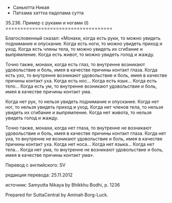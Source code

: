 









* Саньютта Никая
* Патхама хаттха падопама сутта


35\.236\. Пример с руками и ногами \(I\)
\=\=\=\=\=\=\=\=\=\=\=\=\=\=\=\=\=\=\=\=\=\=\=\=\=\=\=\=\=\=\=\=\=\=\=\=



Благословенный сказал: «Монахи, когда есть руки, то можно увидеть поднимание и опускание\. Когда есть ноги, то можно увидеть приход и уход\. Когда есть члены тела, то можно увидеть их сгибание и выпрямление\. Когда есть живот, то можно увидеть голод и жажду\.


Точно также, монахи, когда есть глаз, то внутренне возникают удовольствие и боль, имея в качестве причины контакт глаза\. Когда есть ухо, то внутренне возникают удовольствие и боль, имея в качестве причины контакт уха\. Когда есть нос… Когда есть язык… Когда есть тело… Когда есть ум, то внутренне возникают удовольствие и боль, имея в качестве причины контакт ума\.


Когда нет рук, то нельзя увидеть поднимание и опускание\. Когда нет ног, то нельзя увидеть приход и уход\. Когда нет членов тела, то нельзя увидеть их сгибание и выпрямление\. Когда нет живота, то нельзя увидеть голод и жажду\.


Точно также, монахи, когда нет глаза, то внутренне не возникают удовольствие и боль, имея в качестве причины контакт глаза\. Когда нет уха, то внутренне не возникают удовольствие и боль, имея в качестве причины контакт уха\. Когда нет носа… Когда нет языка… Когда нет тела… Когда нет ума, то внутренне не возникают удовольствие и боль, имея в качестве причины контакт ума»\.



Перевод с английского: SV


редакция перевода: 25\.11\.2012


источник: Samyutta Nikaya by Bhikkhu Bodhi, p\. 1236


Prepared for SuttaCentral by Aminah Borg\-Luck\.






